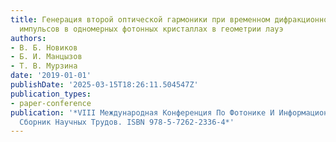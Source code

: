 ```yaml
---
title: Генерация второй оптической гармоники при временном дифракционном делении лазерных
  импульсов в одномерных фотонных кристаллах в геометрии лауэ
authors:
- В. Б. Новиков
- Б. И. Манцызов
- Т. В. Мурзина
date: '2019-01-01'
publishDate: '2025-03-15T18:26:11.504547Z'
publication_types:
- paper-conference
publication: '*VIII Международная Конференция По Фотонике И Информационной Оптике
  Сборник Научных Трудов. ISBN 978-5-7262-2336-4*'
---
```


